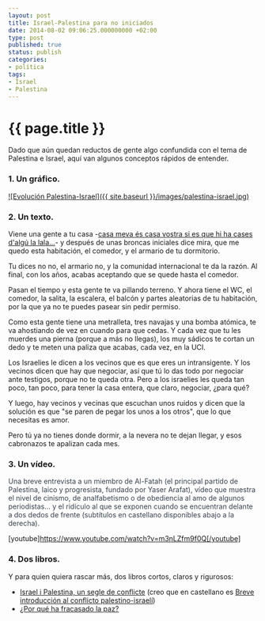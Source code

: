 ```yaml
---
layout: post
title: Israel-Palestina para no iniciados
date: 2014-08-02 09:06:25.000000000 +02:00
type: post
published: true
status: publish
categories:
- política
tags:
- Israel
- Palestina
---
```


{{ page.title }}
================
Dado que aún quedan reductos de gente algo confundida con el tema de Palestina e Israel, aquí van algunos conceptos rápidos de entender.

### **1. Un gráfico.**

[![Evolución Palestina-Israel]({{ site.baseurl }}/images/palestina-israel.jpg)](http://maldekstrakolono.net/wp-content/uploads/2014/08/palestina-israel.jpg)

  

### **2. Un texto.**

Viene una gente a tu casa -[casa meva és casa vostra si es que hi ha cases d'algú la lala...](https://www.youtube.com/watch?v=9C-SjuP0wZo)- y después de unas broncas iniciales dice mira, que me quedo esta habitación, el comedor, y el armario de tu dormitorio.

Tu dices no no, el armario no, y la comunidad internacional te da la razón. Al final, con los años, acabas aceptando que se quede hasta el comedor.

Pasan el tiempo y esta gente te va pillando terreno. Y ahora tiene el WC, el comedor, la salita, la escalera, el balcón y partes aleatorias de tu habitación, por la que ya no te puedes pasear sin pedir permiso.

Como esta gente tiene una metralleta, tres navajas y una bomba atómica, te va ahostiando de vez en cuando para que cedas. Y cada vez que tu les muerdes una pierna (porque a más no llegas), los muy sádicos te cortan un dedo y te meten una paliza que acabas, cada vez, en la UCI.

Los Israelies le dicen a los vecinos que es que eres un intransigente. Y los vecinos dicen que hay que negociar, así que tú lo das todo por negociar ante testigos, porque no te queda otra. Pero a los israelies les queda tan poco, tan poco, para tener la casa entera, que claro, negociar, ¿para qué?

Y luego, hay vecinos y vecinas que escuchan unos ruidos y dicen que la solución es que "se paren de pegar los unos a los otros", que lo que necesitas es amor.

Pero tú ya no tienes donde dormir, a la nevera no te dejan llegar, y esos cabronazos te apalizan cada mes.  

### **3\. Un** **vídeo.**

<span style="color: #37404e;">Una breve entrevista a un miembro de Al-Fatah (el principal partido de Palestina, laico y progresista, fundado por Yaser Arafat), vídeo que muestra el nivel de cinismo, de analfabetismo o de obediencia al amo de algunos periodistas... y el ridículo al que se exponen cuando se encuentran delante a dos dedos de frente (subtítulos en castellano disponibles abajo a la derecha).</span>

[youtube]https://www.youtube.com/watch?v=m3nLZfm9f0Q[/youtube]  

### **4\. Dos libros.**

Y para quien quiera rascar más, dos libros cortos, claros y rigurosos:

*   [Israel i Palestina, un segle de conflicte](%20http://www.casadellibro.com/libro-israel-i-palestina-un-segle-de-conflicte/9788497663069/1245058) (creo que en castellano es [Breve introducción al conflicto palestino-israelí](http://www.catarata.org/libro/mostrar/id/669))
*   [¿Por qué ha fracasado la paz?](http://www.catarata.org/libro/mostrar/id/230)